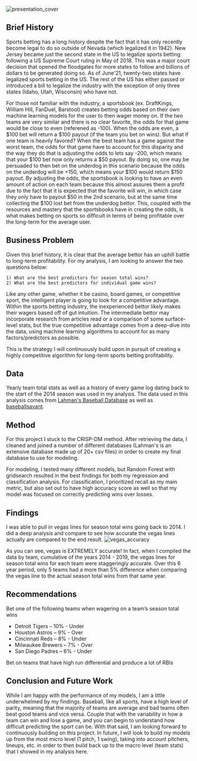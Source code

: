 ![presentation_cover](https://user-images.githubusercontent.com/67566192/124053146-b7db2100-d9ed-11eb-89b8-b80bde9ad8a9.PNG)


## Brief History
Sports betting has a long history despite the fact that it has only recently become legal to do so outside of Nevada (which legalized it in 1942). New Jersey became just the second state in the US to legalize sports betting following a US Supreme Court ruling in May of 2018. This was a major court decision that opened the floodgates for more states to follow and billions of dollars to be generated doing so. As of June'21, twenty-two states have legalized sports betting in the US. The rest of the US has either passed or introduced a bill to legalize the industry with the exception of only three states (Idaho, Utah, Wisconsin) who have not. 

For those not familiar with the industry, a sportsbook (ex. DraftKings, William Hill, FanDuel, Barstool) creates betting odds based on their own machine learning models for the user to then wager money on. If the two teams are very similar and there is no clear favorite, the odds for that game would be close to even (referened as -100). When the odds are even, a $100 bet will return a $100 payout (if the team you bet on wins). But what if one team is heavily favored? When the best team has a game against the worst team, the odds for that game have to account for this disparity and the way they do that is adjusting the odds to lets say -200, which means that your $100 bet now only returns a $50 payout. By doing so, one may be persuaded to then bet on the underdog in this scenario because the odds on the underdog will be +150, which means your $100 would return $150 payout. By adjusting the odds, the sportsbook is looking to have an even amount of action on each team because this almost assures them a profit due to the fact that it is expected that the favorite will win, in which case they only have to payout $50 in the 2nd scenario, but at the same time collecting the $100 lost bet from the underdog bettor. This, coupled with the resources and mastery that the sportsbooks have in creating the odds, is what makes betting on sports so difficult in terms of being profitable over the long-term for the average user.

## Business Problem
Given this brief history, it is clear that the average bettor has an uphill battle to long-term profitability. For my analysis, I am looking to answer the two questions below:

    1) What are the best predictors for season total wins?
    2) What are the best predictors for individual game wins?

Like any other game, whether it be casino, board games, or competitive sport, the intelligent player is going to  look for a competitive advantage. Within the sports betting industry, the inexperienced bettor likely makes their wagers based off of gut intuition. The intermediate bettor may incorporate research from articles read or a comparison of some surface-level stats, but the true competitive advantage comes from a deep-dive into the data, using machine learning algorithms to account for as many factors/predictors as possible. 

This is the strategy I will continuously build upon in pursuit of creating a highly competitive algorithm for long-term sports betting profitability.
 

## Data
Yearly team total stats as well as a history of every game log dating back to the start of the 2014 season was used in my analysis.
The data used in this analysis comes from [Lahman's Baseball Database](http://www.seanlahman.com/baseball-archive/statistics/) as well as [baseballsavant](https://baseballsavant.mlb.com/leaderboard/custom?year=2019,2018,2017,2016,2015&type=batter&filter=&sort=4&sortDir=desc&min=q&selections=xba,xslg,xwoba,xobp,xiso,exit_velocity_avg,launch_angle_avg,barrel_batted_rate,&chart=false&x=xba&y=xba&r=no&chartType=beeswarm). 


## Method
For this project I stuck to the CRISP-DM method. After retrieving the data, I cleaned and joined a number of different databases (Lahman's is an extensive database made up of 20+ csv files) in order to create my final database to use for modeling. 

For modeling, I tested many different models, but Random Forest with gridsearch resulted in the best findings for both my regression and classification analysis. For classification, I prioritized recall as my main metric, but also set out to have high accuracy score as well so that my model was focused on correctly predicting wins over losses.


## Findings
I was able to pull in vegas lines for season total wins going back to 2014. I did a deep analysis and compare to see how accurate the vegas lines actually are compared to the end result. 
![vegas_accuracy](https://user-images.githubusercontent.com/67566192/123279297-b8e3ee00-d4d5-11eb-9d54-f51167796a25.png)

As you can see, vegas is EXTREMELY accurate! In fact, when I compiled the data by team, cumulative of the years 2014 - 2019, the vegas lines for season total wins for each team were staggeringly accurate. Over this 6 year period, only 5 teams had a more than 5% difference when comparing the vegas line to the actual season total wins from that same year. 


## Recommendations
Bet one of the following teams when wagering on a team’s season total wins 	
- Detroit Tigers – 10% - Under
- Houston Astros – 9% - Over
- Cincinnati Reds – 8% - Under
- Milwaukee Brewers – 7% - Over
- San Diego Padres – 6% - Under

Bet on teams that have high run differential and produce a lot of RBIs

## Conclusion and Future Work
While I am happy with the performance of my models, I am a little underwhelmed by my findings. Baseball, like all sports, have a high level of parity, meaning that the majority of teams are average and bad teams often beat good teams and vice versa. Couple that with the variability in how a team can win and lose a game, and you can begin to understand how difficult predicting the sport can be. 
With that said, I am looking forward to continuously building on this project. In future, I will look to build my models up from the most micro level (1 pitch, 1 swing), taking into account pitchers, lineups, etc. in order to then build back up to the macro level (team stats) that I showed in my analysis here. 
    
